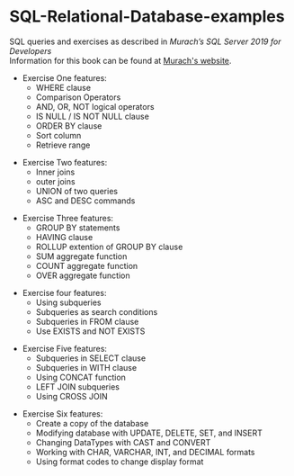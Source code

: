 # SQL-Relational-Database-examples
SQL queries and exercises as described in *Murach’s SQL Server 2019 for Developers*  
Information for this book can be found at [Murach's website](https://www.murach.com/shop/murach-s-sql-server-2019-for-developers-detail).

- Exercise One features:
  - WHERE clause
  - Comparison Operators
  - AND, OR, NOT logical operators
  - IS NULL / IS NOT NULL clause
  - ORDER BY clause
  - Sort column
  - Retrieve range
 <!-- -->
- Exercise Two features:
  - Inner joins
  - outer joins
  - UNION of two queries
  - ASC and DESC commands
<!-- -->
- Exercise Three features:
  - GROUP BY statements
  - HAVING clause
  - ROLLUP extention of GROUP BY clause
  - SUM aggregate function
  - COUNT aggregate function
  - OVER aggregate function
<!-- -->
- Exercise four features:
  - Using subqueries
  - Subqueries as search conditions
  - Subqueries in FROM clause
  - Use EXISTS and NOT EXISTS
<!-- -->
- Exercise Five features:
  - Subqueries in SELECT clause
  - Subqueries in WITH clause
  - Using CONCAT function
  - LEFT JOIN subqueries
  - Using CROSS JOIN
<!-- -->
- Exercise Six features:
  - Create a copy of the database
  - Modifying database with UPDATE, DELETE, SET, and INSERT
  - Changing DataTypes with CAST and CONVERT
  - Working with CHAR, VARCHAR, INT, and DECIMAL formats
  - Using format codes to change display format
<!-- -->
